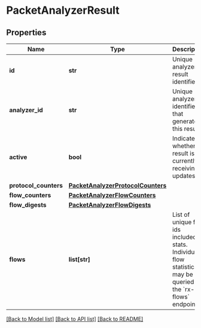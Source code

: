 # PacketAnalyzerResult

## Properties
Name | Type | Description | Notes
------------ | ------------- | ------------- | -------------
**id** | **str** | Unique analyzer result identifier | 
**analyzer_id** | **str** | Unique analyzer identifier that generated this result | [optional] 
**active** | **bool** | Indicates whether the result is currently receiving updates | 
**protocol_counters** | [**PacketAnalyzerProtocolCounters**](PacketAnalyzerProtocolCounters.md) |  | 
**flow_counters** | [**PacketAnalyzerFlowCounters**](PacketAnalyzerFlowCounters.md) |  | 
**flow_digests** | [**PacketAnalyzerFlowDigests**](PacketAnalyzerFlowDigests.md) |  | [optional] 
**flows** | **list[str]** | List of unique flow ids included in stats. Individual flow statistics may be queried via the &#x60;rx-flows&#x60; endpoint.  | [optional] 

[[Back to Model list]](../README.md#documentation-for-models) [[Back to API list]](../README.md#documentation-for-api-endpoints) [[Back to README]](../README.md)


